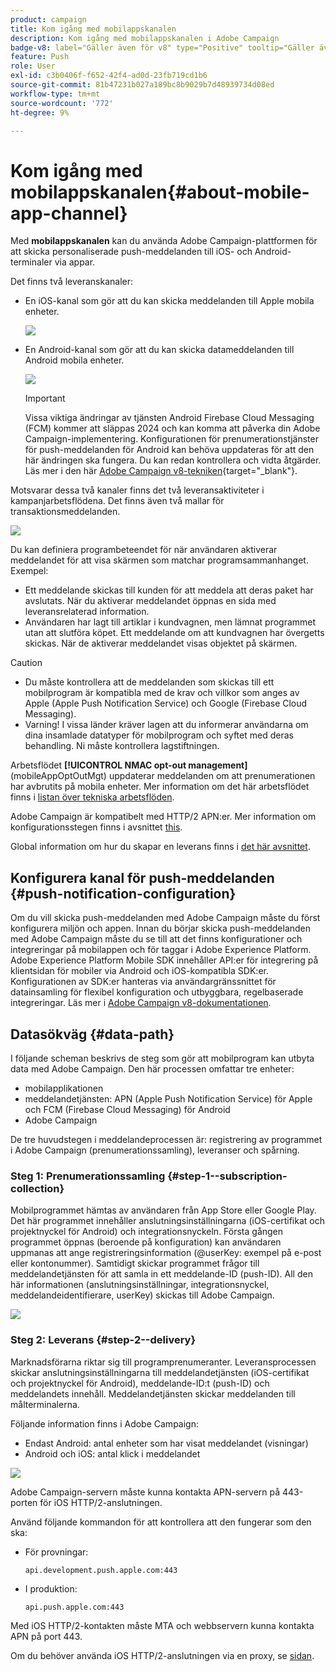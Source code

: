 ```yaml
---
product: campaign
title: Kom igång med mobilappskanalen
description: Kom igång med mobilappskanalen i Adobe Campaign
badge-v8: label="Gäller även för v8" type="Positive" tooltip="Gäller även Campaign v8"
feature: Push
role: User
exl-id: c3b0406f-f652-42f4-ad0d-23fb719cd1b6
source-git-commit: 81b47231b027a189bc8b9029b7d48939734d08ed
workflow-type: tm+mt
source-wordcount: '772'
ht-degree: 9%

---
```


# Kom igång med mobilappskanalen{#about-mobile-app-channel}

Med **mobilappskanalen** kan du använda Adobe Campaign-plattformen för att skicka personaliserade push-meddelanden till iOS- och Android-terminaler via appar.

Det finns två leveranskanaler:

* En iOS-kanal som gör att du kan skicka meddelanden till Apple mobila enheter.

  ![](assets/nmac_intro_2.png)

* En Android-kanal som gör att du kan skicka datameddelanden till Android mobila enheter.

  ![](assets/nmac_intro_1.png)

  >[!IMPORTANT]
  >
  >Vissa viktiga ändringar av tjänsten Android Firebase Cloud Messaging (FCM) kommer att släppas 2024 och kan komma att påverka din Adobe Campaign-implementering. Konfigurationen för prenumerationstjänster för push-meddelanden för Android kan behöva uppdateras för att den här ändringen ska fungera. Du kan redan kontrollera och vidta åtgärder. Läs mer i den här [Adobe Campaign v8-tekniken](https://experienceleague.adobe.com/docs/campaign/technotes-ac/tn-new/push-technote.html?lang=sv){target="_blank"}.

Motsvarar dessa två kanaler finns det två leveransaktiviteter i kampanjarbetsflödena. Det finns även två mallar för transaktionsmeddelanden.

![](assets/nmac_intro_3.png)


Du kan definiera programbeteendet för när användaren aktiverar meddelandet för att visa skärmen som matchar programsammanhanget. Exempel:

* Ett meddelande skickas till kunden för att meddela att deras paket har avslutats. När du aktiverar meddelandet öppnas en sida med leveransrelaterad information.
* Användaren har lagt till artiklar i kundvagnen, men lämnat programmet utan att slutföra köpet. Ett meddelande om att kundvagnen har övergetts skickas. När de aktiverar meddelandet visas objektet på skärmen.

>[!CAUTION]
>
>* Du måste kontrollera att de meddelanden som skickas till ett mobilprogram är kompatibla med de krav och villkor som anges av Apple (Apple Push Notification Service) och Google (Firebase Cloud Messaging).
>* Varning! I vissa länder kräver lagen att du informerar användarna om dina insamlade datatyper för mobilprogram och syftet med deras behandling. Ni måste kontrollera lagstiftningen.

Arbetsflödet **[!UICONTROL NMAC opt-out management]** (mobileAppOptOutMgt) uppdaterar meddelanden om att prenumerationen har avbrutits på mobila enheter. Mer information om det här arbetsflödet finns i [listan över tekniska arbetsflöden](../../workflow/using/about-technical-workflows.md).

Adobe Campaign är kompatibelt med HTTP/2 APN:er. Mer information om konfigurationsstegen finns i avsnittet [this](configuring-the-mobile-application.md).

Global information om hur du skapar en leverans finns i [det här avsnittet](steps-about-delivery-creation-steps.md).


## Konfigurera kanal för push-meddelanden {#push-notification-configuration}

Om du vill skicka push-meddelanden med Adobe Campaign måste du först konfigurera miljön och appen. Innan du börjar skicka push-meddelanden med Adobe Campaign måste du se till att det finns konfigurationer och integreringar på mobilappen och för taggar i Adobe Experience Platform. Adobe Experience Platform Mobile SDK innehåller API:er för integrering på klientsidan för mobiler via Android och iOS-kompatibla SDK:er. Konfigurationen av SDK:er hanteras via användargränssnittet för datainsamling för flexibel konfiguration och utbyggbara, regelbaserade integreringar. Läs mer i [Adobe Campaign v8-dokumentationen](https://experienceleague.adobe.com/sv/docs/campaign/campaign-v8/send/push/push-settings).


## Datasökväg {#data-path}

I följande scheman beskrivs de steg som gör att mobilprogram kan utbyta data med Adobe Campaign. Den här processen omfattar tre enheter:

* mobilapplikationen
* meddelandetjänsten: APN (Apple Push Notification Service) för Apple och FCM (Firebase Cloud Messaging) för Android
* Adobe Campaign

De tre huvudstegen i meddelandeprocessen är: registrering av programmet i Adobe Campaign (prenumerationssamling), leveranser och spårning.

### Steg 1: Prenumerationssamling {#step-1--subscription-collection}

Mobilprogrammet hämtas av användaren från App Store eller Google Play. Det här programmet innehåller anslutningsinställningarna (iOS-certifikat och projektnyckel för Android) och integrationsnyckeln. Första gången programmet öppnas (beroende på konfiguration) kan användaren uppmanas att ange registreringsinformation (@userKey: exempel på e-post eller kontonummer). Samtidigt skickar programmet frågor till meddelandetjänsten för att samla in ett meddelande-ID (push-ID). All den här informationen (anslutningsinställningar, integrationsnyckel, meddelandeidentifierare, userKey) skickas till Adobe Campaign.

![](assets/nmac_register_view.png)

### Steg 2: Leverans {#step-2--delivery}

Marknadsförarna riktar sig till programprenumeranter. Leveransprocessen skickar anslutningsinställningarna till meddelandetjänsten (iOS-certifikat och projektnyckel för Android), meddelande-ID:t (push-ID) och meddelandets innehåll. Meddelandetjänsten skickar meddelanden till målterminalerna.

Följande information finns i Adobe Campaign:

* Endast Android: antal enheter som har visat meddelandet (visningar)
* Android och iOS: antal klick i meddelandet

![](assets/nmac_delivery_view.png)

Adobe Campaign-servern måste kunna kontakta APN-servern på 443-porten för iOS HTTP/2-anslutningen.

Använd följande kommandon för att kontrollera att den fungerar som den ska:

* För provningar:

  ```
  api.development.push.apple.com:443
  ```

* I produktion:

  ```
  api.push.apple.com:443
  ```

Med iOS HTTP/2-kontakten måste MTA och webbservern kunna kontakta APN på port 443.

Om du behöver använda iOS HTTP/2-anslutningen via en proxy, se [sidan](../../installation/using/file-res-management.md#proxy-connection-configuration).
